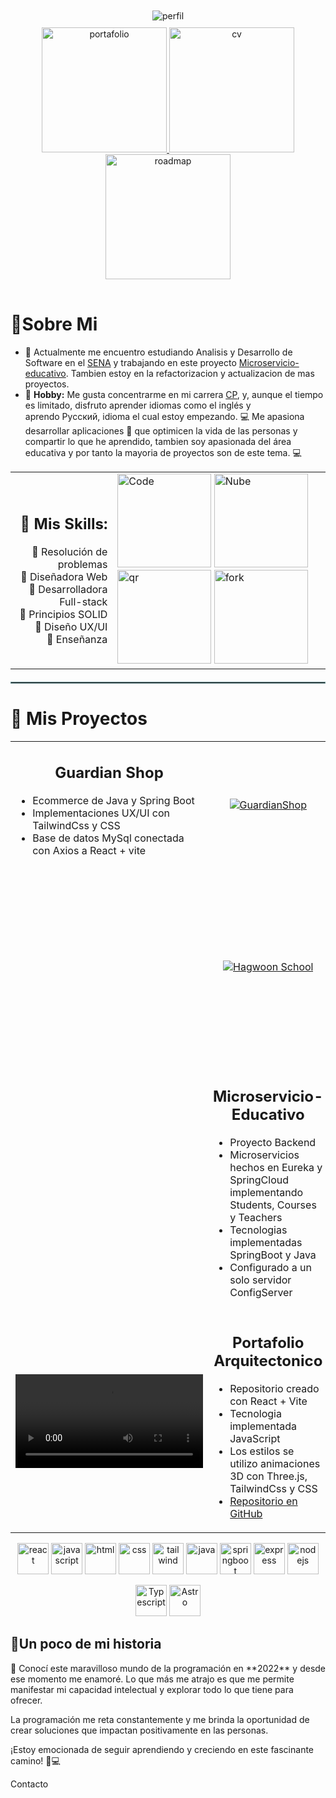 
<div>
<div align= "center"> 
   <div style="gap: 10px; padding: 10px 20px; ">        
       <img src="https://github.com/user-attachments/assets/d7c90bac-03a7-44af-9308-67f371a17ca4" alt="perfil">
   </div> 
     <table align= "center">
   <tr>
     <a href="https://developerdianaarevalo.netlify.app/">
            <img src="https://github.com/user-attachments/assets/5e55b617-ce05-4a61-a5f8-d993e5ffb1b8" alt="portafolio" width="200"> 
     </a>  
   </tr>  
   <tr>
       <a href="https://drive.google.com/drive/folders/1uSj4oTirC6b0jI7di-du58hK0Mrd1d2u?usp=drive_link">
            <img src="https://github.com/user-attachments/assets/82841b95-84a7-43da-ac5e-b45b07cae5ad" alt="cv" width="200"> 
       </a>    
   </tr>
   <tr>   
           <a href="https://roadmap.sh/r/ingeniero-de-inteligencia-artificial-o-cientfico-de-datos-con-enfoque-en-visualizacin">
            <img src="https://github.com/user-attachments/assets/4852d7f0-a923-4277-bf39-0be99e0e09b0" alt="roadmap" width="200"> 
   </a>     
   </tr>
      </table>
</div>
<div>
    <h1>🦦Sobre Mi</h1> 
<p align="center">
   
- 🔭 Actualmente me encuentro estudiando Analisis y Desarrollo de Software en el [SENA](https://oferta.senasofiaplus.edu.co/sofia-oferta/buscar-oferta-educativa.html) y trabajando en este proyecto [Microservicio-educativo](https://github.com/DianaArevalo/Microservice). Tambien estoy en la refactorizacion y actualizacion de mas proyectos.
- :art: <b>Hobby:</b> Me gusta concentrarme en mi carrera [CP](https://en.wikipedia.org/wiki/Competitive_programming#:~:text=The%20aim%20of%20competitive%20programming,mathematical%20or%20logical%20in%20nature), y, aunque el tiempo es limitado, disfruto aprender idiomas como el inglés y aprendo Русский, idioma el cual estoy empezando.  💻 Me apasiona desarrollar aplicaciones :iphone: que optimicen la vida de las personas y compartir lo que he aprendido, tambien soy apasionada del área educativa y por tanto la mayoria de proyectos son de este tema. :computer:
  
</p>  

<table align="center">
  <tr>
    <td align="right">
      <h2>🌟 Mis Skills:</h2>
      🔰 Resolución de problemas <br>
      🔰 Diseñadora Web <br>
      🔰 Desarrolladora Full-stack <br>
      🔰 Principios SOLID <br>
      🔰 Diseño UX/UI <br>
      🔰 Enseñanza <br>
    </td>
    <td align="left">
      <img src="https://github.com/user-attachments/assets/b46e118f-c8b0-4304-a533-71abe83fa52d" alt="Code" width="150"> 
      <img src="https://github.com/user-attachments/assets/b7e835b1-9263-49fb-90ca-0d7bb3ceec50" alt="Nube" width="150">   
      <img src="https://github.com/user-attachments/assets/01a16019-68c0-4430-9850-a8c9244873a8" alt="qr" width="150"> 
      <img src="https://github.com/user-attachments/assets/2672a66f-3b04-452e-92e8-ed80e8565cfe" alt="fork" width="150"> 
    </td>
  </tr>
</table>

<hr style="border: 1px solid #6A9294; margin: 20px 0;">
    
</div>
<div>
   <h1>🦦 Mis Proyectos</h1>

   <table>
    <tr>
        <!-- Columna 1: Descripción -->
        <td >
            <div >
                <h2 align="center"> Guardian Shop</h2>
                <ul>
                    <li>Ecommerce de Java y Spring Boot</li>
                    <li>Implementaciones UX/UI con TailwindCss y CSS</li>
                    <li>Base de datos MySql conectada con Axios a React + vite</li>
                </ul>
            </div>
        </td>
        <!-- Columna 2: Imagen -->
        <td align="center">
            <a href="https://github.com/DianaArevalo/TalentoTech-Ecommerce">
                <img src="https://github.com/user-attachments/assets/809bbef0-a7e9-44d1-b8ef-b3c56f925145" alt="GuardianShop">
            </a>
        </td>
    </tr>
    <td>
       <!-- Columna 2: Imagen -->
        <td align="center">
            <a href="https://github.com/DianaArevalo/HagwonS">
                <img src="https://github.com/user-attachments/assets/932181fc-646c-4181-b511-bfef4bc174e7" alt="Hagwoon School">
            </a>
        </td>
        <!-- Columna 1: Descripción -->
        <td >
            <div>
                <h2 align="center">Hagwoon School</h2>
                <ul>
                    <li>Api Rest Full Stack MERN</li>
                    <li>Implementaciones UX/UI con TailwindCss y CSS</li>
                    <li>Proyecto educativo de formación</li>
                </ul>
            </div>
        </td>        
    </tr>
    <td>
        <!-- Columna 1: Descripción -->
        <td >
            <div>               
                  <h2 align="center">
                     Microservicio-Educativo
                  </h2>                            
                <ul>
                   <li>Proyecto Backend</li>
                    <li>Microservicios hechos en Eureka y SpringCloud implementando Students, Courses y Teachers </li>
                    <li>Tecnologias implementadas SpringBoot y Java</li>
                    <li>Configurado a un solo servidor ConfigServer</li>
                </ul>
            </div>
        </td>
        <!-- Columna 2: Imagen -->
        <td align="center">
            <a href="https://github.com/DianaArevalo/Microservice">
                <img src="https://github.com/user-attachments/assets/a38be100-b0dd-4c36-9ff8-36bbc290c724" alt="Microservice">
            </a>
        </td>
    </tr>
    <tr>
         <!-- Columna 2: Imagen -->
        <td align="center">
            <a href="https://architecturealejandroarevalo.netlify.app/">
                <video src="https://github.com/user-attachments/assets/da247a10-9824-4ef1-b4bc-3a7eef4b1977" alt="AlejandroArevalo">
            </a>
        </td>
        <!-- Columna 1: Descripción -->
        <td >
            <div>
                <h2 align="center">Portafolio Arquitectonico</h2>
                <ul>
                    <li>Repositorio creado con React + Vite</li>
                    <li>Tecnologia implementada JavaScript</li>
                    <li>Los estilos se utilizo animaciones 3D con Three.js, TailwindCss y CSS</li>
                   <li>
                   <a href="https://github.com/DianaArevalo/Arqui">Repositorio en GitHub</a>                     
                   </li>
                </ul>
            </div>
        </td>      
    </tr>
</table>
</div>
<div>
    <p align="center">
        <img src="https://github.com/user-attachments/assets/1eac8c20-efcf-45db-85ec-ae4bc656f06e" alt="react"  width= "50">
       <img src="https://github.com/user-attachments/assets/1613a8b3-0127-4507-b965-ce842bca0f0a"alt="javascript" width= "50">
       <img src="https://github.com/user-attachments/assets/51e27ad2-ded7-4994-ac7f-83aaa90cd221"alt="html" width= "50">
       <img src="https://github.com/user-attachments/assets/7f33a537-4264-4d93-b5e1-ffce585b208f" alt="css"  width= "50">
       <img src="https://github.com/user-attachments/assets/1102fd8d-ba8b-4a90-b744-be1e15bdcee8" alt="tailwind" width= "50">
       <img src="https://github.com/user-attachments/assets/6dc3da9c-eec4-49a6-9de1-e4dd9e654894"alt="java" width= "50">
       <img src="https://github.com/user-attachments/assets/871fb8aa-c12c-4126-8b1d-4eeaaebf6571" alt="springboot"  width= "50">
       <img src="https://github.com/user-attachments/assets/37191562-bdc1-418d-888f-3de19f7dfe32"alt="express" width= "50">
       <img src="https://github.com/user-attachments/assets/6091c091-8402-4a85-bb36-c48c3ff1d4ab"alt="nodejs" width= "50">
    </p>
   <p align="center">
   <img src="https://github.com/user-attachments/assets/4685736e-7ce9-45e9-b6c5-2d9ac7e4f0ab" alt="Typescript"  width= "50">
       <img src="https://github.com/user-attachments/assets/c20af584-bc1d-474d-a91a-6d1e608d9bbc"alt="Astro" width= "50">            
   </p>
    <p>
       <h2>
           🦦Un poco de mi historia
       </h2>🌟
Conocí este maravilloso mundo de la programación en **2022** y desde ese momento me enamoré. Lo que más me atrajo es que me permite manifestar mi capacidad intelectual y explorar todo lo que tiene para ofrecer.  

La programación me reta constantemente y me brinda la oportunidad de crear soluciones que impactan positivamente en las personas.  

¡Estoy emocionada de seguir aprendiendo y creciendo en este fascinante camino! 🚀💻
   </p>
    <p>Contacto</p>
</div>    
</div>




